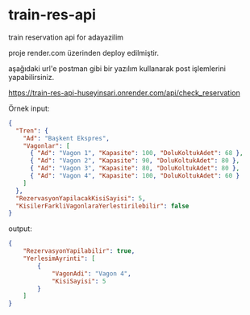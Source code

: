 # train-res-api
 train reservation api for adayazilim
 
proje render.com üzerinden deploy edilmiştir.

aşağıdaki url'e postman gibi bir yazılım kullanarak post işlemlerini yapabilirsiniz.

https://train-res-api-huseyinsari.onrender.com/api/check_reservation

Örnek
input:
```json
{
  "Tren": {
    "Ad": "Başkent Ekspres",
    "Vagonlar": [
      { "Ad": "Vagon 1", "Kapasite": 100, "DoluKoltukAdet": 68 },
      { "Ad": "Vagon 2", "Kapasite": 90, "DoluKoltukAdet": 80 },
      { "Ad": "Vagon 3", "Kapasite": 80, "DoluKoltukAdet": 80 },
      { "Ad": "Vagon 4", "Kapasite": 100, "DoluKoltukAdet": 60 }
    ]
  },
  "RezervasyonYapilacakKisiSayisi": 5,
  "KisilerFarkliVagonlaraYerlestirilebilir": false
}
```
output:
```json
{
    "RezervasyonYapilabilir": true,
    "YerlesimAyrinti": [
        {
            "VagonAdi": "Vagon 4",
            "KisiSayisi": 5
        }
    ]
}
```
